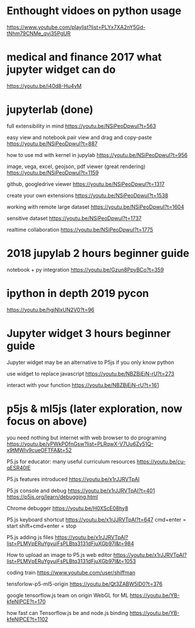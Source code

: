 # Enthought vidoes on python usage
https://www.youtube.com/playlist?list=PLYx7XA2nY5Gd-tNhm79CNMe_qvi35PgUR

# medical and finance 2017 what jupyter widget can do
https://youtu.be/i40d8-Hu4vM

# jupyterlab (done)
full extensibility in mind
https://youtu.be/NSiPeoDpwuI?t=563

easy view and notebook pair view and drag and copy-paste
https://youtu.be/NSiPeoDpwuI?t=887

how to use md with kernel in jupylab
https://youtu.be/NSiPeoDpwuI?t=956

image, vega, excel, geojson, pdf viewer (great rendering)
https://youtu.be/NSiPeoDpwuI?t=1159

github, googledrive viewer
https://youtu.be/NSiPeoDpwuI?t=1317

create your own extensions
https://youtu.be/NSiPeoDpwuI?t=1538

working with remote large dataset
https://youtu.be/NSiPeoDpwuI?t=1604

sensitive dataset
https://youtu.be/NSiPeoDpwuI?t=1737

realtime collaboration
https://youtu.be/NSiPeoDpwuI?t=1775

# 2018 jupylab 2 hours beginner guide
notebook + py integration
https://youtu.be/Gzun8PpyBCo?t=359

# ipython in depth 2019 pycon
https://youtu.be/hgiNlxUN2V0?t=96

# Jupyter widget 3 hours beginner guide
Jupyter widget may be an alternative to P5js if you only know python

use widget to replace javascript
https://youtu.be/NBZBjEjN-rU?t=273

interact with your function
https://youtu.be/NBZBjEjN-rU?t=161



# p5js & ml5js (later exploration, now focus on above)
you need nothing but internet with web browser to do programing
https://youtu.be/yPWkPOfnGsw?list=PLRqwX-V7Uu6Zy51Q-x9tMWIv9cueOFTFA&t=52

P5.js for educator: many useful curriculum resources
https://youtu.be/cu-qESR40IE

P5.js features introduced
https://youtu.be/x1rJJRVTpAI

P5.js console and debug
https://youtu.be/x1rJJRVTpAI?t=401
https://p5js.org/learn/debugging.html

Chrome debugger
https://youtu.be/H0XScE08hy8

P5.js keyboard shortcut
https://youtu.be/x1rJJRVTpAI?t=647
cmd+enter = start
shift+cmd+enter = stop

P5.js adding js files
https://youtu.be/x1rJJRVTpAI?list=PLMVpERuYgvuiFsPLBtq3131dFjuXGb97I&t=984

How to upload an image to P5.js web editor
https://youtu.be/x1rJJRVTpAI?list=PLMVpERuYgvuiFsPLBtq3131dFjuXGb97I&t=1053

coding train
https://www.youtube.com/user/shiffman

tensforlow-p5-ml5-origin
https://youtu.be/Qt3ZABW5lD0?t=376

google tensorflow.js team on origin WebGL for ML
https://youtu.be/YB-kfeNIPCE?t=170

how fast can Tensorflow.js be and node.js binding
https://youtu.be/YB-kfeNIPCE?t=1102
